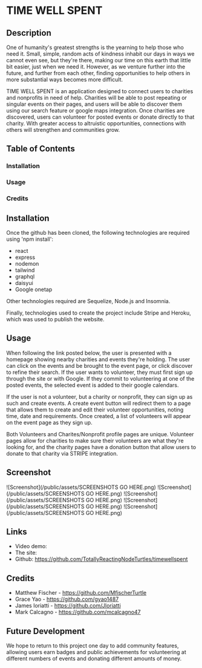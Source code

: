 # TIME WELL SPENT

## Description
One of humanity's greatest strengths is the yearning to help those who need it.  Small, simple, random acts of kindness inhabit our days in ways we cannot even see, but they're there, making our time on this earth that little bit easier, just when we need it.  However, as we venture further into the future, and further from each other, finding opportunities to help others in more substantial ways becomes more difficult.

TIME WELL SPENT is an application designed to connect users to charities and nonprofits in need of help.  Charities will be able to post repeating or singular events on their pages, and users will be able to discover them using our search feature or google maps integration.  Once charities are discovered, users can volunteer for posted events or donate directly to that charity.  With greater access to altruistic opportunities, connections with others will strengthen and communities grow.


## Table of Contents

### Installation
### Usage
### Credits


## Installation

Once the github has been cloned, the following technologies are required using 'npm install':
- react
- express
- nodemon
- tailwind
- graphql
- daisyui
- Google onetap

Other technologies required are Sequelize, Node.js and Insomnia.  

Finally, technologies used to create the project include Stripe and Heroku, which was used to publish the website.


## Usage

When following the link posted below, the user is presented with a homepage showing nearby charities and events they're holding.  The user can click on the events and be brought to the event page, or click discover to refine their search.  If the user wants to volunteer, they must first sign up through the site or with Google.  If they commit to volunteering at one of the posted events, the selected event is added to their google calendars.  

If the user is not a volunteer, but a charity or nonprofit, they can sign up as such and create events.  A create event button will redirect them to a page that allows them to create and edit their volunteer opportunities, noting time, date and requirements.  Once created, a list of volunteers will appear on the event page as they sign up.

Both Volunteers and Charites/Nonprofit profile pages are unique.  Volunteer pages allow for charities to make sure their volunteers are what they're looking for, and the charity pages have a donation button that allow users to donate to that charity via STRIPE integration.


## Screenshot

![Screenshot](/public/assets/SCREENSHOTS GO HERE.png)
![Screenshot](/public/assets/SCREENSHOTS GO HERE.png)
![Screenshot](/public/assets/SCREENSHOTS GO HERE.png)
![Screenshot](/public/assets/SCREENSHOTS GO HERE.png)
![Screenshot](/public/assets/SCREENSHOTS GO HERE.png)


## Links

* Video demo:  
* The site:   
* Github: https://github.com/TotallyReactingNodeTurtles/timewellspent 


## Credits

* Matthew Fischer - https://github.com/MfischerTurtle 
* Grace Yao - https://github.com/gyao1487 
* James Ioriatti - https://github.com/JIoriatti
* Mark Calcagno - https://github.com/mcalcagno47


## Future Development

We hope to return to this project one day to add community features, allowing users earn badges and public achievements for volunteering at different numbers of events and donating different amounts of money.  